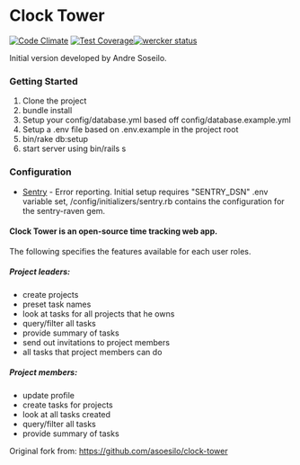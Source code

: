 Clock Tower
=============
[![Code Climate](https://codeclimate.com/github/lighthouse-labs/clock-tower/badges/gpa.svg)](https://codeclimate.com/github/lighthouse-labs/clock-tower) [![Test Coverage](https://codeclimate.com/github/lighthouse-labs/clock-tower/badges/coverage.svg)](https://codeclimate.com/github/lighthouse-labs/clock-tower/coverage)[![wercker status](https://app.wercker.com/status/716fce0af92b16f027bdee7950468aee/m "wercker status")](https://app.wercker.com/project/bykey/716fce0af92b16f027bdee7950468aee)

Initial version developed by Andre Soseilo.

### Getting Started

1. Clone the project
2. bundle install
3. Setup your config/database.yml based off config/database.example.yml
4. Setup a .env file based on .env.example in the project root
5. bin/rake db:setup
6. start server using bin/rails s

### Configuration
* [Sentry](https://getsentry.com) - Error reporting. Initial setup requires "SENTRY_DSN" .env variable set, /config/initializers/sentry.rb contains the configuration for the sentry-raven gem.

#### Clock Tower is an open-source time tracking web app.

The following specifies the features available for each user roles.

##### Project leaders:
* create projects
* preset task names
* look at tasks for all projects that he owns
* query/filter all tasks
* provide summary of tasks
* send out invitations to project members
* all tasks that project members can do

##### Project members:
* update profile
* create tasks for projects
* look at all tasks created
* query/filter all tasks
* provide summary of tasks


Original fork from: https://github.com/asoesilo/clock-tower
